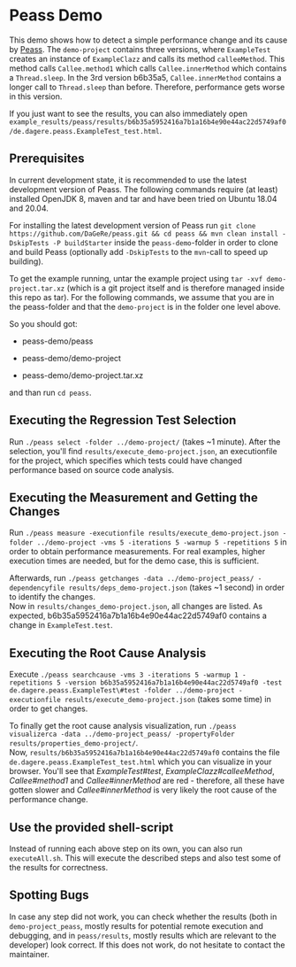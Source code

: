 # Peass Demo

This demo shows how to detect a simple performance change and its cause by [Peass](https://github.com/DaGeRe/peass). The `demo-project` contains three versions, where `ExampleTest` creates an instance of `ExampleClazz` and calls its method `calleeMethod`. This method calls `Callee.method1` which calls `Callee.innerMethod` which contains a `Thread.sleep`. In the 3rd version b6b35a5, `Callee.innerMethod` contains a longer call to `Thread.sleep` than before. Therefore, performance gets worse in this version.

If you just want to see the results, you can also immediately open `example_results/peass/results/b6b35a5952416a7b1a16b4e90e44ac22d5749af0/de.dagere.peass.ExampleTest_test.html`.

## Prerequisites

In current development state, it is recommended to use the latest development version of Peass. The following commands require (at least) installed OpenJDK 8, maven and tar and have been tried on Ubuntu 18.04 and 20.04.

For installing the latest development version of Peass run `git clone https://github.com/DaGeRe/peass.git && cd peass && mvn clean install -DskipTests -P buildStarter` inside the `peass-demo`-folder in order to clone and build Peass (optionally add `-DskipTests` to the `mvn`-call to speed up building).

To get the example running, untar the example project using `tar -xvf demo-project.tar.xz` (which is a git project itself and is therefore managed inside this repo as tar). For the following commands, we assume that you are in the peass-folder and that the `demo-project` is in the folder one level above.

So you should got:

* peass-demo/peass

* peass-demo/demo-project

* peass-demo/demo-project.tar.xz

and than run `cd peass`.

## Executing the Regression Test Selection

Run `./peass select -folder ../demo-project/` (takes ~1 minute). After the selection, you'll find `results/execute_demo-project.json`, an executionfile for the project, which specifies which tests could have changed performance based on source code analysis.

## Executing the Measurement and Getting the Changes

Run `./peass measure -executionfile results/execute_demo-project.json -folder ../demo-project -vms 5 -iterations 5 -warmup 5 -repetitions 5` in order to obtain performance measurements. For real examples, higher execution times are needed, but for the demo case, this is sufficient.

Afterwards, run `./peass getchanges -data ../demo-project_peass/ -dependencyfile results/deps_demo-project.json` (takes ~1 second) in order to identify the changes. <br>
Now in `results/changes_demo-project.json`, all changes are listed. As expected, b6b35a5952416a7b1a16b4e90e44ac22d5749af0 contains a change in `ExampleTest.test`.

## Executing the Root Cause Analysis

Execute `./peass searchcause -vms 3 -iterations 5 -warmup 1 -repetitions 5 -version b6b35a5952416a7b1a16b4e90e44ac22d5749af0 -test de.dagere.peass.ExampleTest\#test -folder ../demo-project -executionfile results/execute_demo-project.json` (takes some time) in order to get changes.

To finally get the root cause analysis visualization, run `./peass visualizerca -data ../demo-project_peass/ -propertyFolder results/properties_demo-project/`. <br>
Now, `results/b6b35a5952416a7b1a16b4e90e44ac22d5749af0` contains the file `de.dagere.peass.ExampleTest_test.html` which you can visualize in your browser. You'll see that *ExampleTest#test*, *ExampleClazz#calleeMethod*, *Callee#method1* and *Callee#innerMethod* are red - therefore, all these have gotten slower and *Callee#innerMethod* is very likely the root cause of the performance change.

## Use the provided shell-script
Instead of running each above step on its own, you can also run `executeAll.sh`. This will execute the described steps and also test some of the results for correctness.

## Spotting Bugs

In case any step did not work, you can check whether the results (both in `demo-project_peass`, mostly results for potential remote execution and debugging, and in `peass/results`, mostly results which are relevant to the developer) look correct. If this does not work, do not hesitate to contact the maintainer.
